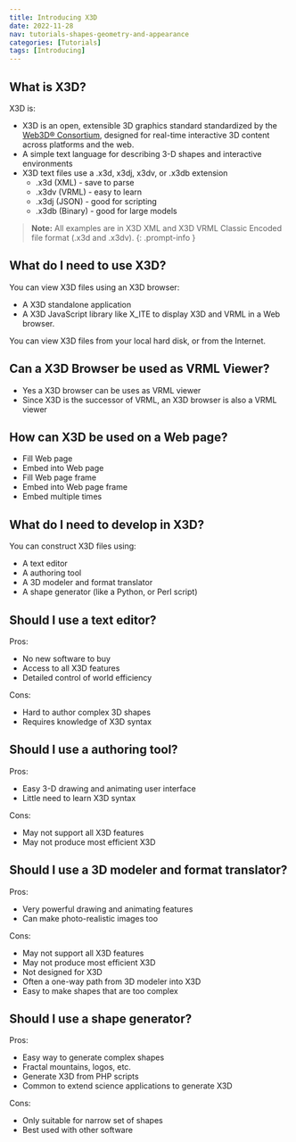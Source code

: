 ```yaml
---
title: Introducing X3D
date: 2022-11-28
nav: tutorials-shapes-geometry-and-appearance
categories: [Tutorials]
tags: [Introducing]
---
```

## What is X3D?

X3D is:

- X3D is an open, extensible 3D graphics standard standardized by the [Web3D® Consortium](https://www.web3d.org), designed for real-time interactive 3D content across platforms and the web.
- A simple text language for describing 3-D shapes and interactive environments
- X3D text files use a .x3d, x3dj, x3dv, or .x3db extension
  - .x3d (XML) - save to parse
  - .x3dv (VRML) - easy to learn
  - .x3dj (JSON) - good for scripting
  - .x3db (Binary) - good for large models

>**Note:** All examples are in X3D XML and X3D VRML Classic Encoded file format (.x3d and .x3dv).
{: .prompt-info }

## What do I need to use X3D?

You can view X3D files using an X3D browser:

- A X3D standalone application
- A X3D JavaScript library like X_ITE to display X3D and VRML in a Web browser.

You can view X3D files from your local hard disk, or from the Internet.

## Can a X3D Browser be used as VRML Viewer?

- Yes a X3D browser can be uses as VRML viewer
- Since X3D is the successor of VRML, an X3D browser is also a VRML viewer

## How can X3D be used on a Web page?

- Fill Web page
- Embed into Web page
- Fill Web page frame
- Embed into Web page frame
- Embed multiple times

## What do I need to develop in X3D?

You can construct X3D files using:

- A text editor
- A authoring tool
- A 3D modeler and format translator
- A shape generator (like a Python, or Perl script)

## Should I use a text editor?

Pros:

- No new software to buy
- Access to all X3D features
- Detailed control of world efficiency

Cons:

- Hard to author complex 3D shapes
- Requires knowledge of X3D syntax

## Should I use a authoring tool?

Pros:

- Easy 3-D drawing and animating user interface
- Little need to learn X3D syntax

Cons:

- May not support all X3D features
- May not produce most efficient X3D

## Should I use a 3D modeler and format translator?

Pros:

- Very powerful drawing and animating features
- Can make photo-realistic images too

Cons:

- May not support all X3D features
- May not produce most efficient X3D
- Not designed for X3D
- Often a one-way path from 3D modeler into X3D
- Easy to make shapes that are too complex

## Should I use a shape generator?

Pros:

- Easy way to generate complex shapes
- Fractal mountains, logos, etc.
- Generate X3D from PHP scripts
- Common to extend science applications to generate X3D

Cons:

- Only suitable for narrow set of shapes
- Best used with other software
